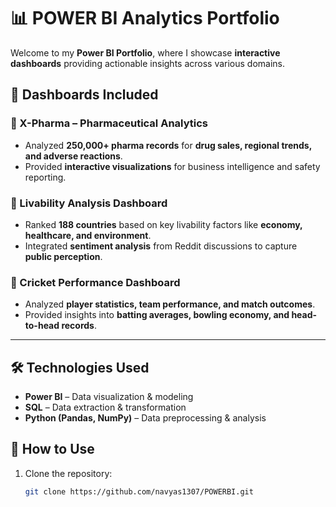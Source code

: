 # 📊 POWER BI Analytics Portfolio  

Welcome to my **Power BI Portfolio**, where I showcase **interactive dashboards** providing actionable insights across various domains.  

## 🚀 **Dashboards Included**  

### 🔹 X-Pharma – Pharmaceutical Analytics 
- Analyzed **250,000+ pharma records** for **drug sales, regional trends, and adverse reactions**.  
- Provided **interactive visualizations** for business intelligence and safety reporting.  

### 🔹 Livability Analysis Dashboard  
- Ranked **188 countries** based on key livability factors like **economy, healthcare, and environment**.  
- Integrated **sentiment analysis** from Reddit discussions to capture **public perception**.  

### 🔹 Cricket Performance Dashboard 
- Analyzed **player statistics, team performance, and match outcomes**.  
- Provided insights into **batting averages, bowling economy, and head-to-head records**.    

---

## 🛠 **Technologies Used**  
- **Power BI** – Data visualization & modeling  
- **SQL** – Data extraction & transformation  
- **Python (Pandas, NumPy)** – Data preprocessing & analysis  

## 📌 **How to Use**  
1. Clone the repository:  
   ```bash
   git clone https://github.com/navyas1307/POWERBI.git
